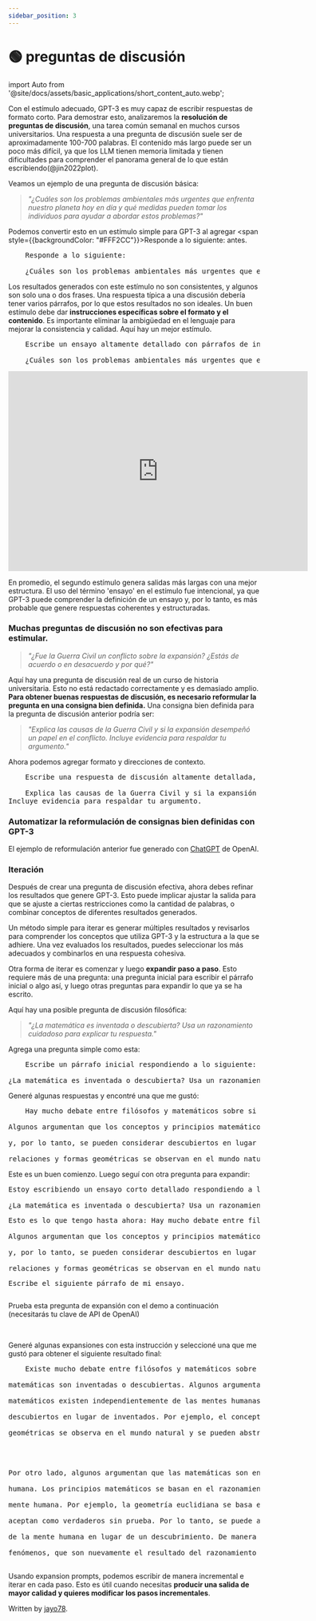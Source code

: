 ```yaml
---
sidebar_position: 3
---
```


# 🟢 preguntas de discusión

import Auto from '@site/docs/assets/basic_applications/short_content_auto.webp';

Con el estímulo adecuado, GPT-3 es muy capaz de escribir respuestas de formato corto. Para demostrar esto, analizaremos la **resolución de preguntas de discusión**, una tarea común semanal en muchos cursos universitarios. Una respuesta a una pregunta de discusión suele ser de aproximadamente 100-700 palabras. El contenido más largo puede ser un poco más difícil, ya que los LLM tienen memoria limitada y tienen dificultades para comprender el panorama general de lo que están escribiendo(@jin2022plot).

Veamos un ejemplo de una pregunta de discusión básica:

> _"¿Cuáles son los problemas ambientales más urgentes que enfrenta nuestro planeta hoy en día y qué medidas pueden tomar los individuos para ayudar a abordar estos problemas?"_

Podemos convertir esto en un estímulo simple para GPT-3 al agregar <span style={{backgroundColor: "#FFF2CC"}}>Responde a lo siguiente:</span> antes.

<pre>
    <span style={{backgroundColor: "#FFF2CC"}}>Responde a lo siguiente:</span><br/>
    ¿Cuáles son los problemas ambientales más urgentes que enfrenta nuestro planeta hoy en día y qué medidas pueden tomar los individuos para ayudar a abordar estos problemas?
</pre>

Los resultados generados con este estímulo no son consistentes, y algunos son solo una o dos frases. Una respuesta típica a una discusión debería tener varios párrafos, por lo que estos resultados no son ideales. Un buen estímulo debe dar **instrucciones específicas sobre el formato y el contenido**. Es importante eliminar la ambigüedad en el lenguaje para mejorar la consistencia y calidad. Aquí hay un mejor estímulo.

<pre>
    <span style={{backgroundColor: "#FFF2CC"}}>Escribe un ensayo altamente detallado con párrafos de introducción, cuerpo y conclusión que responda a lo siguiente:</span><br/>
    ¿Cuáles son los problemas ambientales más urgentes que enfrenta nuestro planeta hoy en día y qué medidas pueden tomar los individuos para ayudar a abordar estos problemas?
</pre>

<iframe src="https://player.vimeo.com/video/778327269?h=77d739ae72&amp;badge=0&amp;autopause=0&amp;player_id=0&amp;app_id=58479" width="600" height="400" frameborder="0" allow="autoplay; fullscreen; picture-in-picture" allowfullscreen title="ejemplo"></iframe>

En promedio, el segundo estímulo genera salidas más largas con una mejor estructura. El uso del término 'ensayo' en el estímulo fue intencional, ya que GPT-3 puede comprender la definición de un ensayo y, por lo tanto, es más probable que genere respuestas coherentes y estructuradas.

### Muchas preguntas de discusión no son efectivas para estimular.

> _"¿Fue la Guerra Civil un conflicto sobre la expansión? ¿Estás de acuerdo o en desacuerdo y por qué?"_

Aquí hay una pregunta de discusión real de un curso de historia universitaria. Esto no está redactado correctamente y es demasiado amplio. **Para obtener buenas respuestas de discusión, es necesario reformular la pregunta en una consigna bien definida.** Una consigna bien definida para la pregunta de discusión anterior podría ser:

> _"Explica las causas de la Guerra Civil y si la expansión desempeñó un papel en el conflicto. Incluye evidencia para respaldar tu argumento."_

Ahora podemos agregar formato y direcciones de contexto.

<pre>
    <span style={{backgroundColor: "#FFF2CC"}}>Escribe una respuesta de discusión altamente detallada, en la estructura de un ensayo, respondiendo a la siguiente consigna:</span><br/>
    Explica las causas de la Guerra Civil y si la expansión desempeñó un papel en el conflicto. <br/>Incluye evidencia para respaldar tu argumento.
</pre>

### Automatizar la reformulación de consignas bien definidas con GPT-3

El ejemplo de reformulación anterior fue generado con [ChatGPT](https://openai.com/blog/chatgpt/) de OpenAI.

<div style={{textAlign: 'left'}}>
  <LazyLoadImage src={Auto} style={{width: "500px"}} />
</div>

### Iteración

Después de crear una pregunta de discusión efectiva, ahora debes refinar los resultados que genere GPT-3. Esto puede implicar ajustar la salida para que se ajuste a ciertas restricciones como la cantidad de palabras, o combinar conceptos de diferentes resultados generados.

Un método simple para iterar es generar múltiples resultados y revisarlos para comprender los conceptos que utiliza GPT-3 y la estructura a la que se adhiere. Una vez evaluados los resultados, puedes seleccionar los más adecuados y combinarlos en una respuesta cohesiva.

Otra forma de iterar es comenzar y luego **expandir paso a paso**. Esto requiere más de una pregunta: una pregunta inicial para escribir el párrafo inicial o algo así, y luego otras preguntas para expandir lo que ya se ha escrito.

Aquí hay una posible pregunta de discusión filosófica:

> _"¿La matemática es inventada o descubierta? Usa un razonamiento cuidadoso para explicar tu respuesta."_

Agrega una pregunta simple como esta:

<pre>
    <span style={{backgroundColor: "#FFF2CC"}}>Escribe un párrafo inicial respondiendo a lo siguiente:</span>
    <br/>¿La matemática es inventada o descubierta? Usa un razonamiento cuidadoso para explicar tu respuesta.
</pre>

Generé algunas respuestas y encontré una que me gustó:

<pre>
    <span style={{backgroundColor: "#D2F4D3"}}>Hay mucho debate entre filósofos y matemáticos sobre si la matemática es inventada o descubierta. 
    <br/>Algunos argumentan que los conceptos y principios matemáticos existen independientemente de las mentes humanas 
    <br/>y, por lo tanto, se pueden considerar descubiertos en lugar de inventados. Por ejemplo, el concepto de números, 
    <br/>relaciones y formas geométricas se observan en el mundo natural y se pueden abstraer y estudiar de manera sistemática.</span>
</pre>

Este es un buen comienzo. Luego seguí con otra pregunta para expandir:

<pre>
<span style={{backgroundColor: '#FFF2CC'}}>Estoy escribiendo un ensayo corto detallado respondiendo a lo siguiente:</span> 
<br/>¿La matemática es inventada o descubierta? Usa un razonamiento cuidadoso para explicar tu respuesta. 
<span style={{backgroundColor: '#FFF2CC'}}><p/>Esto es lo que tengo hasta ahora:</span> Hay mucho debate entre filósofos y matemáticos sobre si la matemática es inventada o descubierta. 
<br/>Algunos argumentan que los conceptos y principios matemáticos existen independientemente de las mentes humanas 
<br/>y, por lo tanto, se pueden considerar descubiertos en lugar de inventados. Por ejemplo, el concepto de números, 
<br/>relaciones y formas geométricas se observan en el mundo natural y se pueden abstraer y estudiar de manera sistemática. 
<p/><span style={{backgroundColor: '#FFF2CC'}}>Escribe el siguiente párrafo de mi ensayo.</span>
</pre>

Prueba esta pregunta de expansión con el demo a continuación (necesitarás tu clave de API de OpenAI)

<div trydyno-embed="" openai-model="text-davinci-003" initial-prompt="Estoy escribiendo un ensayo corto detallado en respuesta al siguiente tema: \n¿Las matemáticas son inventadas o descubiertas? Usa un razonamiento cuidadoso para explicar tu respuesta. \n\nEsto es lo que tengo hasta ahora: Existe mucho debate entre filósofos y matemáticos sobre si las matemáticas son inventadas o descubiertas. Algunos argumentan que los conceptos y principios matemáticos existen independientemente de las mentes humanas y, por lo tanto, pueden considerarse descubiertos en lugar de inventados. Por ejemplo, el concepto de números, proporciones y formas geométricas se observa en el mundo natural y se pueden abstraer y estudiar de manera sistemática. \n\nEscribe el siguiente párrafo de mi ensayo." initial-response="Por otro lado, algunos argumentan que las matemáticas son en gran parte una invención de la mente humana. Los principios matemáticos se basan en el razonamiento lógico, que es una característica de la mente humana. Por ejemplo, la geometría euclidiana se basa en axiomas y postulados abstractos, que se aceptan como verdaderos sin prueba. Por lo tanto, se puede argumentar que la geometría es una invención de la mente humana en lugar de un descubrimiento. De manera similar, las fórmulas y ecuaciones matemáticas se usan para modelar y predecir fenómenos físicos, que son nuevamente el resultado del razonamiento humano." max-tokens="256" box-rows="11" model-temp="0.7" top-p="1"></div>
<br/>

Generé algunas expansiones con esta instrucción y seleccioné una que me gustó para obtener el siguiente resultado final:

<pre>
    Existe mucho debate entre filósofos y matemáticos sobre si las 
    <br/>matemáticas son inventadas o descubiertas. Algunos argumentan que los conceptos y principios 
    <br/>matemáticos existen independientemente de las mentes humanas y, por lo tanto, pueden considerarse 
    <br/>descubiertos en lugar de inventados. Por ejemplo, el concepto de números, proporciones y formas 
    <br/>geométricas se observa en el mundo natural y se pueden abstraer y estudiar de manera sistemática.
    <span style={{backgroundColor: "#D2F4D3"}}>
    <br/>
    <br/>Por otro lado, algunos argumentan que las matemáticas son en gran parte una invención de la mente 
    <br/>humana. Los principios matemáticos se basan en el razonamiento lógico, que es una característica de la 
    <br/>mente humana. Por ejemplo, la geometría euclidiana se basa en axiomas y postulados abstractos, que se 
    <br/>aceptan como verdaderos sin prueba. Por lo tanto, se puede argumentar que la geometría es una invención 
    <br/>de la mente humana en lugar de un descubrimiento. De manera similar, las fórmulas y ecuaciones matemáticas 
    <br/>fenómenos, que son nuevamente el resultado del razonamiento humano.
    </span>
</pre>

Usando expansion prompts, podemos escribir de manera incremental e iterar en cada paso. Esto es útil cuando necesitas **producir una salida de mayor calidad y quieres modificar los pasos incrementales**.

Written by [jayo78](https://twitter.com/jayo782).
